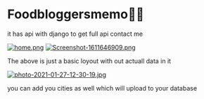 # Foodbloggersmemo👼👼
it has api with django to get full api contact me 





[![home.png](https://i.postimg.cc/Vv3wB7y4/home.png)](https://postimg.cc/zHS4qFGR)
[![Screenshot-1611646909.png](https://i.postimg.cc/286LHysZ/Screenshot-1611646909.png)](https://postimg.cc/MXCGH6K6)


The above is just a basic loyout with out actuall data in it 


[![photo-2021-01-27-12-30-19.jpg](https://i.postimg.cc/3xZRYTQT/photo-2021-01-27-12-30-19.jpg)](https://postimg.cc/0zbx0hNW)

you can add you cities as well which will upload to your database
